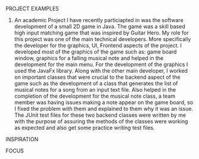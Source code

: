 PROJECT EXAMPLES
1) An academic Project I have recently particiapted in was the software development of a small 2D game in Java. The game was a skill based high input matching game that was inspired by Guitar Hero. 
My role for this project was one of the main technical developers. More specifically the developer for the graphics, UI, Frontend aspects of the project. I developed most of the graphics of the game such as: game board window, graphics for a falling musical note and helped in the development for the main menu. For the development of the graphics I used the JavaFx library. Along with the other main developer, I worked on important classes that were crucial to the backend aspect of the game such as the development of a class that generates the list of musical notes for a song from an input text file. Also helped in the completion of the development for the musical note class, a team member was having issues making a note appear on the game board, so I fixed the problem with them and explained to them why it was an issue. The JUnit test files for these two backend classes were written by me with the purpose of assuring the methods of the classes were working as expected and also get some practice writing test files.


INSPIRATION

FOCUS
